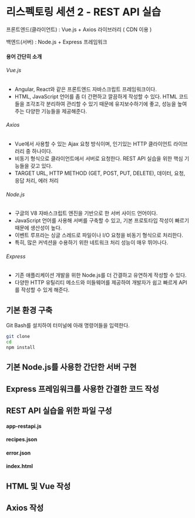 # 리스펙토링 세션 2 - REST API 실습

프론트엔드(클라이언트) : Vue.js + Axios 라이브러리 ( CDN 이용 )

백엔드(서버) : Node.js + Express 프레임워크  
 
 
#### 용어 간단히 소개

###### Vue.js

- Angular, React와 같은 프론트엔드 자바스크립트 프레임워크이다. 
- HTML, JavaScript 언어를 좀 더 간편하고 깔끔하게 작성할 수 있다. HTML 코드들을 조각조각 분리하여 관리할 수 있기 때문에 유지보수하기에 좋고, 성능을 높여주는 다양한 기능들을 제공해준다.

###### Axios

- Vue에서 사용할 수 있는 Ajax 요청 방식이며, 인기있는 HTTP 클라이언트 라이브러리 중 하나이다. 
- 비동기 형식으로 클라이언트에서 서버로 요청한다. REST API 실습을 위한 핵심 기능들을 갖고 있다. 
- TARGET URL, HTTP METHOD (GET, POST, PUT, DELETE), 데이터, 요청, 응답 처리, 에러 처리

###### Node.js

- 구글의 V8 자바스크립트 엔진을 기반으로 한 서버 사이드 언어이다. 
- JavaScript 언어를 사용해 서버를 구축할 수 있고, 기본 프로토타입 작성이 빠르기 때문에 생산성이 높다. 
- 이벤트 루프라는 싱글 스레드로 파일이나 I/O 요청을 비동기 형식으로 처리한다. 
- 특히, 많은 커넥션을 수용하기 위한 네트워크 처리 성능이 매우 뛰어나다.

###### Express

- 기존 애플리케이션 개발을 위한 Node.js를 더 간결하고 유연하게 작성할 수 있다. 
- 다양한 HTTP 유틸리티 메소드와 미들웨어를 제공하여 개발자가 쉽고 빠르게 API를 작성할 수 있게 해준다.
 
  
## 기본 환경 구축

Git Bash를 설치하여 터미널에 아래 명령어들을 입력한다.

```bash
git clone
cd 
npm install
```
 


## 기본 Node.js를 사용한 간단한 서버 구현



## Express 프레임워크를 사용한 간결한 코드 작성



## REST API 실습을 위한 파일 구성



#### app-restapi.js



#### recipes.json



#### error.json



#### index.html



## HTML 및 Vue 작성



## Axios 작성
